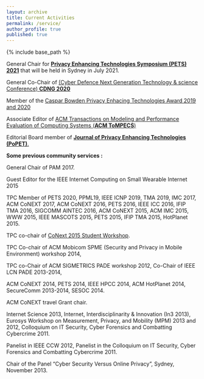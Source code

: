```yaml
---
layout: archive
title: Current Activities
permalink: /service/
author_profile: true
published: true
---
```


{% include base_path %}

General Chair for [**Privacy Enhancing Technologies Symposium (PETS) 2021**](https://www.petsymposium.org/cfp21.php) that will be held in Sydney in July 2021.

General Co-Chair of [(Cyber Defence Next Generation Technology & science Conference) **CDNG 2020**](https://wp.csiro.au/cdng/)

Member of the [Caspar Bowden Privacy Enhacing Technologies Award 2019 and 2020](https://petsymposium.org/award/cfn.php)

Associate Editor of [ACM Transactions on Modeling and Performance Evaluation of Computing Systems (**ACM ToMPECS**)](https://dl.acm.org/journal/tompecs)

Editorial Board member of [**Journal of Privacy Enhancing Technologies (PoPET)**.](https://petsymposium.org/)

**Some previous community services :** 

General Chair of PAM 2017.

Guest Editor for the IEEE Internet Computing on Small Wearable Internet 2015

TPC Member of PETS 2020, PPML19, IEEE ICNP 2019, TMA 2019, IMC 2017, ACM CoNEXT 2017, ACM CoNEXT 2016, PETS 2016, IEEE ICC 2016, IFIP TMA 2016, SIGCOMM AINTEC 2016, ACM CoNEXT 2015, ACM IMC 2015, WWW 2015, IEEE MASCOTS 2015, PETS 2015, IFIP TMA 2015, HotPlanet 2015.

TPC co-chair of [CoNext 2015 Student Workshop](http://conferences2.sigcomm.org/co-next/2015/#!/home).

TPC Co-chair of ACM Mobicom SPME (Security and Privacy in Mobile Environment) workshop 2014,

TPC co-Chair of ACM SIGMETRICS PADE workshop 2012, Co-Chair of IEEE LCN PADE 2013-2014,

ACM CoNEXT 2014, PETS 2014, IEEE HPCC 2014, ACM HotPlanet 2014, SecureComm 2013-2014, SESOC 2014.

ACM CoNEXT travel Grant chair.

Internet Science 2013, Internet, Interdisciplinarity & Innovation (In3 2013), Eurosys Workshop on Measurement, Privacy, and Mobility (MPM) 2013 and 2012, Colloquium on IT Security, Cyber Forensics and Combatting Cybercrime 2011.

Panelist in IEEE CCW 2012, Panelist in the Colloquium on IT Security, Cyber Forensics and Combatting Cybercrime 2011.

Chair of the Panel “Cyber Security Versus Online Privacy”, Sydney, November 2013.
